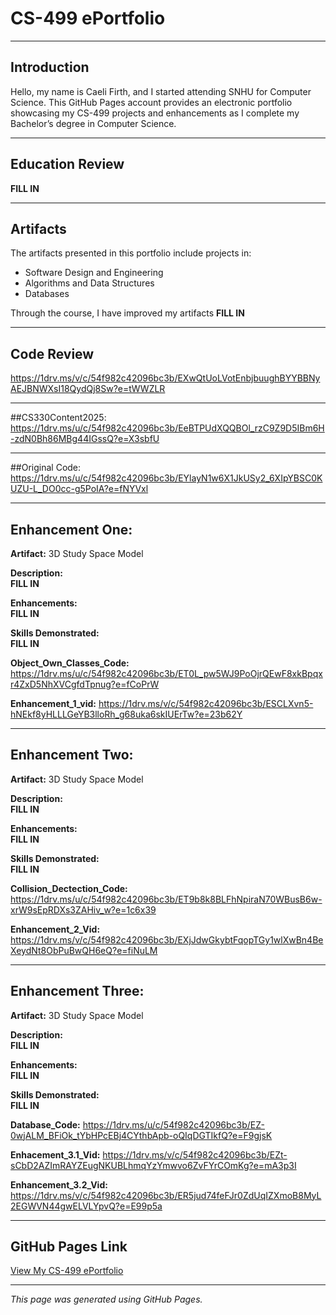 # CS-499 ePortfolio

---

## Introduction

Hello, my name is Caeli Firth, and I started attending SNHU for Computer Science. This GitHub Pages account provides an electronic portfolio showcasing my CS-499 projects and enhancements as I complete my Bachelor’s degree in Computer Science.

---

## Education Review
**FILL IN**

---

## Artifacts

The artifacts presented in this portfolio include projects in:

- Software Design and Engineering  
- Algorithms and Data Structures  
- Databases

Through the course, I have improved my artifacts **FILL IN**

---

## Code Review
https://1drv.ms/v/c/54f982c42096bc3b/EXwQtUoLVotEnbjbuughBYYBBNyAEJBNWXsI18QydQj8Sw?e=tWWZLR

---

##CS330Content2025: 
https://1drv.ms/u/c/54f982c42096bc3b/EeBTPUdXQQBOl_rzC9Z9D5IBm6H-zdN0Bh86MBg44IGssQ?e=X3sbfU 

---

##Original Code: 
https://1drv.ms/u/c/54f982c42096bc3b/EYlayN1w6X1JkUSy2_6XIpYBSC0KUZU-L_DO0cc-g5PoIA?e=fNYVxl


---

## Enhancement One:

**Artifact:** 3D Study Space Model 

**Description:**  
**FILL IN**

**Enhancements:**  
**FILL IN**

**Skills Demonstrated:**  
**FILL IN**

**Object_Own_Classes_Code:** https://1drv.ms/u/c/54f982c42096bc3b/ET0L_pw5WJ9PoOjrQEwF8xkBpqxr4ZxD5NhXVCgfdTpnug?e=fCoPrW

**Enhancement_1_vid:**
https://1drv.ms/v/c/54f982c42096bc3b/ESCLXvn5-hNEkf8yHLLLGeYB3lloRh_g68uka6skIUErTw?e=23b62Y

---

## Enhancement Two:

**Artifact:** 3D Study Space Model

**Description:**  
**FILL IN**

**Enhancements:**  
**FILL IN**

**Skills Demonstrated:**  
**FILL IN**

**Collision_Dectection_Code:**
https://1drv.ms/u/c/54f982c42096bc3b/ET9b8k8BLFhNpiraN70WBusB6w-xrW9sEpRDXs3ZAHiv_w?e=1c6x39

**Enhancement_2_Vid:** https://1drv.ms/v/c/54f982c42096bc3b/EXjJdwGkybtFqopTGy1wlXwBn4BeXeydNt8ObPuBwQH6eQ?e=fiNuLM

---

## Enhancement Three:

**Artifact:** 3D Study Space Model

**Description:**  
**FILL IN**

**Enhancements:**  
**FILL IN**

**Skills Demonstrated:**  
**FILL IN**

**Database_Code:**
https://1drv.ms/u/c/54f982c42096bc3b/EZ-0wjALM_BFiOk_tYbHPcEBj4CYthbApb-oQIqDGTIkfQ?e=F9gjsK

**Enhacement_3.1_Vid:**
https://1drv.ms/v/c/54f982c42096bc3b/EZt-sCbD2AZImRAYZEugNKUBLhmqYzYmwvo6ZvFYrCOmKg?e=mA3p3I

**Enhancement_3.2_Vid:**
https://1drv.ms/v/c/54f982c42096bc3b/ER5jud74feFJr0ZdUqIZXmoB8MyL2EGWVN44gwELVLYpvQ?e=E99p5a

---

## GitHub Pages Link

[View My CS-499 ePortfolio](https://Cfirth1.github.io/CS-499/)

---

*This page was generated using GitHub Pages.*
